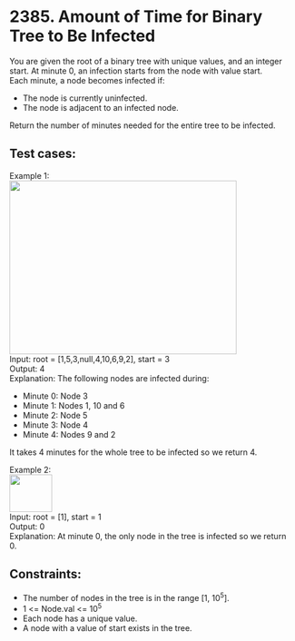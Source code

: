 # 2385. Amount of Time for Binary Tree to Be Infected

You are given the root of a binary tree with unique values, and an integer start. At minute 0, an infection starts from the node with value start. \
Each minute, a node becomes infected if:

- The node is currently uninfected.
- The node is adjacent to an infected node.

Return the number of minutes needed for the entire tree to be infected.

## Test cases:

Example 1: \
<img alt="" src="https://assets.leetcode.com/uploads/2022/06/25/image-20220625231744-1.png" style="width: 400px; height: 306px;"> \
Input: root = [1,5,3,null,4,10,6,9,2], start = 3 \
Output: 4 \
Explanation: The following nodes are infected during:

- Minute 0: Node 3
- Minute 1: Nodes 1, 10 and 6
- Minute 2: Node 5
- Minute 3: Node 4
- Minute 4: Nodes 9 and 2

It takes 4 minutes for the whole tree to be infected so we return 4.

Example 2: \
<img alt="" src="https://assets.leetcode.com/uploads/2022/06/25/image-20220625231812-2.png" style="width: 75px; height: 66px;"> \
Input: root = [1], start = 1 \
Output: 0 \
Explanation: At minute 0, the only node in the tree is infected so we return 0.

## Constraints:

- The number of nodes in the tree is in the range [1, 10<sup>5</sup>].
- 1 <= Node.val <= 10<sup>5</sup>
- Each node has a unique value.
- A node with a value of start exists in the tree.
